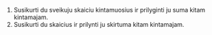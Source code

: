 1. Susikurti du sveikuju skaiciu kintamuosius ir prilyginti ju suma kitam kintamajam.
2. Susikurti du skaicius ir prilynti ju skirtuma kitam kintamajam.
